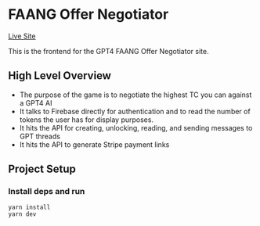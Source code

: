 # FAANG Offer Negotiator

[Live Site](https://www.salary-gpt.com/)

This is the frontend for the GPT4 FAANG Offer Negotiator site.

## High Level Overview

- The purpose of the game is to negotiate the highest TC you can against a GPT4 AI
- It talks to Firebase directly for authentication and to read the number of tokens the user has for display purposes.
- It hits the API for creating, unlocking, reading, and sending messages to GPT threads
- It hits the API to generate Stripe payment links

## Project Setup

### Install deps and run

```
yarn install
yarn dev
```

